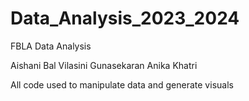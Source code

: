 # Data_Analysis_2023_2024
FBLA Data Analysis

Aishani Bal
Vilasini Gunasekaran
Anika Khatri

All code used to manipulate data and generate visuals
